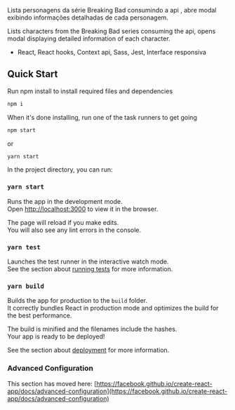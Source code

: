 Lista personagens da série Breaking Bad consumindo a api , abre modal exibindo informações detalhadas de cada personagem. 

Lists characters from the Breaking Bad series consuming the api, opens modal displaying detailed information of each character.

- React, React hooks, Context api, Sass, Jest, Interface responsiva


## Quick Start

Run npm install to install required files and dependencies

```bash
npm i
```

When it's done installing, run one of the task runners to get going
```bash
npm start
```
or 
```bash
yarn start
```


In the project directory, you can run:

### `yarn start`

Runs the app in the development mode.\
Open [http://localhost:3000](http://localhost:3000) to view it in the browser.

The page will reload if you make edits.\
You will also see any lint errors in the console.

### `yarn test`

Launches the test runner in the interactive watch mode.\
See the section about [running tests](https://facebook.github.io/create-react-app/docs/running-tests) for more information.

### `yarn build`

Builds the app for production to the `build` folder.\
It correctly bundles React in production mode and optimizes the build for the best performance.

The build is minified and the filenames include the hashes.\
Your app is ready to be deployed!

See the section about [deployment](https://facebook.github.io/create-react-app/docs/deployment) for more information.


### Advanced Configuration

This section has moved here: [https://facebook.github.io/create-react-app/docs/advanced-configuration](https://facebook.github.io/create-react-app/docs/advanced-configuration)

